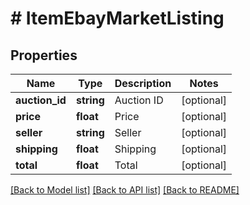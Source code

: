 # # ItemEbayMarketListing

## Properties

Name | Type | Description | Notes
------------ | ------------- | ------------- | -------------
**auction_id** | **string** | Auction ID | [optional]
**price** | **float** | Price | [optional]
**seller** | **string** | Seller | [optional]
**shipping** | **float** | Shipping | [optional]
**total** | **float** | Total | [optional]

[[Back to Model list]](../../README.md#models) [[Back to API list]](../../README.md#endpoints) [[Back to README]](../../README.md)

